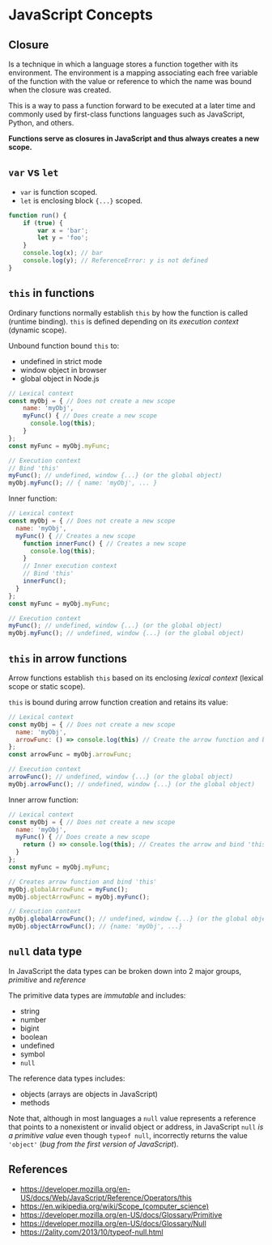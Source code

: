# JavaScript Concepts
## Closure
Is a technique in which a language stores a function together with its
environment. The environment is a mapping associating each free variable of
the function with the value or reference to which the name was bound when the
closure was created.

This is a way to pass a function forward to be executed at a later time and
commonly used by first-class functions languages such as JavaScript, Python,
and others.

**Functions serve as closures in JavaScript and thus always creates a new scope.**

## `var` vs `let`
* `var` is function scoped.
* `let` is enclosing block `{...}` scoped.

```javascript
function run() {
    if (true) {
        var x = 'bar';
        let y = 'foo';
    }
    console.log(x); // bar
    console.log(y); // ReferenceError: y is not defined
}
```

## `this` in functions
Ordinary functions normally establish `this` by how the function is called (runtime binding).
`this` is defined depending on its _execution context_ (dynamic scope).

Unbound function bound `this` to:
* undefined in strict mode
* window object in browser
* global object in Node.js

```javascript
// Lexical context
const myObj = { // Does not create a new scope
    name: 'myObj',
    myFunc() { // Does create a new scope
      console.log(this);
    }
};
const myFunc = myObj.myFunc;

// Execution context
// Bind 'this'
myFunc(); // undefined, window {...} (or the global object)
myObj.myFunc(); // { name: 'myObj', ... }
```

Inner function:
```javascript
// Lexical context
const myObj = { // Does not create a new scope
  name: 'myObj',
  myFunc() { // Creates a new scope
    function innerFunc() { // Creates a new scope
      console.log(this);
    }
    // Inner execution context
    // Bind 'this'
    innerFunc();
  }
};
const myFunc = myObj.myFunc;

// Execution context
myFunc(); // undefined, window {...} (or the global object)
myObj.myFunc(); // undefined, window {...} (or the global object)
```

## `this` in arrow functions
Arrow functions establish `this` based on its enclosing _lexical context_
(lexical scope or static scope).

`this` is bound during arrow function creation and retains its value:
```javascript
// Lexical context
const myObj = { // Does not create a new scope
  name: 'myObj',
  arrowFunc: () => console.log(this) // Create the arrow function and bind 'this'
};
const arrowFunc = myObj.arrowFunc;

// Execution context
arrowFunc(); // undefined, window {...} (or the global object)
myObj.arrowFunc(); // undefined, window {...} (or the global object)
```

Inner arrow function:
```javascript
// Lexical context
const myObj = { // Does not create a new scope
  name: 'myObj',
  myFunc() { // Does create a new scope
    return () => console.log(this); // Creates the arrow and bind 'this' (only when this statement is executed)
  }
};
const myFunc = myObj.myFunc;

// Creates arrow function and bind 'this' 
myObj.globalArrowFunc = myFunc();
myObj.objectArrowFunc = myObj.myFunc();

// Execution context
myObj.globalArrowFunc(); // undefined, window {...} (or the global object)
myObj.objectArrowFunc(); // {name: 'myObj', ...}
```

## `null` data type
In JavaScript the data types can be broken down into 2 major groups, *primitive* and *reference*

The primitive data types are *immutable* and includes:
* string
* number
* bigint
* boolean
* undefined
* symbol
* `null`

The reference data types includes:
* objects (arrays are objects in JavaScript)
* methods

Note that, although in most languages
a `null` value represents a reference that
points to a nonexistent or invalid object
or address, in JavaScript `null` *is a primitive
value* even though `typeof null`, incorrectly
returns the value `'object'` (_bug from the
first version of JavaScript_).

## References
* https://developer.mozilla.org/en-US/docs/Web/JavaScript/Reference/Operators/this
* https://en.wikipedia.org/wiki/Scope_(computer_science)
* https://developer.mozilla.org/en-US/docs/Glossary/Primitive
* https://developer.mozilla.org/en-US/docs/Glossary/Null
* https://2ality.com/2013/10/typeof-null.html
